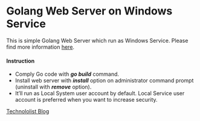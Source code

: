 # Golang Web Server on Windows Service

This is simple Golang Web Server which run as Windows Service. Please find more information [here](http://blog.technololist.org/2017/06/09.html).

#### Instruction
* Comply Go code with **_go build_** command.
* Install web server with **_install_** option on administrator command prompt (uninstall with **_remove_** option).
* It’ll run as Local System user account by default. Local Service user account is preferred when you want to increase security.


[Technololist Blog](http://blog.technololist.org/2017/06/index.html)

